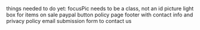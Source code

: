 things needed to do yet:
focusPic needs to be a class, not an id
picture light box for items on sale
paypal button
policy page
footer with contact info and privacy policy
email submission form to contact us
